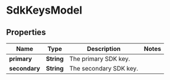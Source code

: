 

# SdkKeysModel


## Properties

| Name | Type | Description | Notes |
|------------ | ------------- | ------------- | -------------|
|**primary** | **String** | The primary SDK key. |  |
|**secondary** | **String** | The secondary SDK key. |  |




